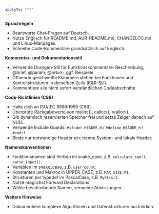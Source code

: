 ```yaml
---
applyTo: "**"
---
```


**Sprachregeln**
- Beantworte Chat-Fragen auf Deutsch.
- Nutze Englisch für README.md, AUR-README.md, CHANGELOG.md und Linux-Manpages.
- Schreibe Code-Kommentare grundsätzlich auf Englisch.

**Kommentar- und Dokumentationsstil**
- Verwende Doxygen-Stil für Funktionskommentare: Beschreibung, @brief, @param, @return, ggf. Beispiele.
- Öffnende geschweifte Klammern stehen bei Funktionen und Kontrollstrukturen in derselben Zeile (K&R-Stil).
- Kommentiere alle nicht sofort verständlichen Codeabschnitte.

**Code-Richtlinien (C99)**
- Halte dich an ISO/IEC 9899:1999 (C99).
- Überprüfe Rückgabewerte von malloc(), calloc(), realloc().
- Gib dynamisch reservierten Speicher frei und setze Zeiger danach auf NULL.
- Verwende Include Guards: `#ifndef HEADER_H` / `#define HEADER_H` / `#endif`.
- Binde nur notwendige Header ein; trenne System- und lokale Header.

**Namenskonventionen**
- Funktionsnamen sind Verben im snake_case, z.B. `calculate_sum()`, `parse_input()`.
- Variablen im snake_case, z.B. `user_count`.
- Konstanten und Makros in UPPER_CASE, z.B. `MAX_SIZE`, `PI`.
- Strukturen per typedef im PascalCase, z.B. `MyStruct`.
- Nutze möglichst Forward Declarations.
- Wähle beschreibende Namen, vermeide Abkürzungen.

**Weitere Hinweise**
- Dokumentiere komplexe Algorithmen und Datenstrukturen ausführlich.
